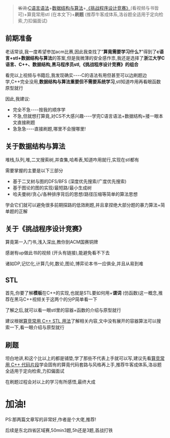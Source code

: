 >~~省流:~~[C语言语法](https://www.bilibili.com/video/BV1XZ4y1S7e1/?spm_id_from=333.788.recommend_more_video.0&vd_source=2499dec4a6dc444afbb1ff9583447bca)+[数据结构与算法](https://www.bilibili.com/video/BV1H4411N7oD/?spm_id_from=333.999.0.0&vd_source=2499dec4a6dc444afbb1ff9583447bca)+[《挑战程序设计竞赛》](https://www.bilibili.com/video/BV1BL4y1z7eh/?spm_id_from=333.337.search-card.all.click&vd_source=2499dec4a6dc444afbb1ff9583447bca)(看视频与书皆可)+算竟常用stl (在本文下)+**刷题** (推荐牛客成体系,洛谷题全适用于定向检索,力扣偏面试)

## 前期准备

老话常谈,我一度希望参加acm比赛,因此我查找了"__算竟需要学习什么?__"得到了**c语言+stl+数据结构与算法**的答案,但是我微薄的安全感作祟,我还是选择了**浙江大学C语言、C++、数据结构,黑马程序员stl,《挑战程序设计竞赛》的组合**

看完以上视频与书籍后,我发现确实----C的语法有用但甚至可以边刷题边学,C++完全没用,**数据结构与算法重要但不需要系统学习**,stl知道咋用再看眼函数原型就行 

因此,我建议:

- 完全不急----按我的顺序学
- 不急,但就想打算竟,对CS不大感兴趣----学完C语言语法+数据结构+搂一眼本文直接刷题
- 急急急----直接刷题,哪里不会搜哪里!

## 关于数据结构与算法
堆栈,队列,堆,二叉搜索树,并查集,哈希表,知道咋用就行,实现在stl都有

需要掌握的主要是以下三部分
- 基于二叉树与图的DFS/BFS (深度优先搜索/广度优先搜索)
- 基于图论的图的实现/最短路/最小生成树
- 哈夫曼树/贪心/各种排序背后的思想/路径压缩等简单的算法思想

学会它们就可以避免很多前期探路的低效刷题,并且拿捏绝大部分题的暴力算法+简单题的正解

## 关于《挑战程序设计竞赛》

算竟第一入门书,浅入深出,教你到ACM国赛铜牌

感谢有up做此书的视频 (开头有链接),能避免看不下去

诸如DP,记忆化,计算几何,数论,图论,博弈论本书一应俱全,并且从易到难 

## STL

首先,你要了解**模板**在C++的实现,也就是STL要如何用+**谓词** (仿函数)这一概念,推荐在黑马C++视频关于这两个的分P简单看一下

了解之后,就可以看一眼stl里的容器+函数的介绍与原型就行

建议根据[算竞常用 C++ STL 用法](https://io.zouht.com/154.html)了解相关内容,文中没有展开的容器算法可以搜索一下,看一眼介绍与原型就行

## 刷题

坦白地讲,和这个比以上的都是铺垫,学了那些不代表上手就可以写,建议先看[算竞常用 C++ 代码片段](https://io.zouht.com/174.html)学会固有的算竟代码套路与风格再上手,推荐牛客成体系,洛谷题全适用于定向检索,力扣偏面试

在刷题过程会对以上的学习有所感悟,最终大成

# 加油!

PS:那两篇文章写的非常好,作者是个大佬,推荐!

后续是东北四省区域赛,50min3题,5h还是3题,首战打铁